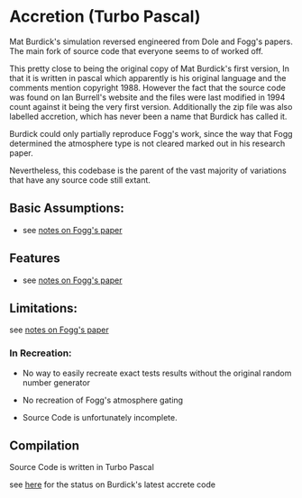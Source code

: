 # Accretion (Turbo Pascal)

Mat Burdick's simulation reversed engineered from Dole and Fogg's papers. The main fork of source code that everyone
seems to of worked off.

This pretty close to being the original copy of Mat Burdick's first version, In that it is written in pascal which
apparently is his original language and the comments mention copyright 1988. However the fact that the source code was
found on Ian Burrell's website and the files were last modified in 1994 count against it being the very first
version. Additionally the zip file was also labelled accretion, which has never been a name that Burdick has called it.

Burdick could only partially reproduce Fogg's work, since the way that Fogg determined the atmosphere type is not
cleared marked out in his research paper.

Nevertheless, this codebase is the parent of the vast majority of variations that have any source code still extant.
  

## Basic Assumptions:

- see [notes on Fogg's paper](/docs/notes/build%20descriptions/1960s%20-%201980s/1985%20-%20Extra-Solar%20Planetary%20Systems.md)

## Features

- see [notes on Fogg's paper](/docs/notes/build%20descriptions/1960s%20-%201980s/1985%20-%20Extra-Solar%20Planetary%20Systems.md)


## Limitations:

see [notes on Fogg's paper](/docs/notes/build%20descriptions/1960s%20-%201980s/1985%20-%20Extra-Solar%20Planetary%20Systems.md)

### In Recreation:
- No way to easily recreate exact tests results without the original random number generator

- No recreation of Fogg's atmosphere gating

- Source Code is unfortunately incomplete.

## Compilation
Source Code is written in Turbo Pascal

see [here](/docs/notes/branches%20&%20forks%20&%20stubs/pre-github/burdick%20-%20accrete.md) for the status on Burdick's 
latest accrete code